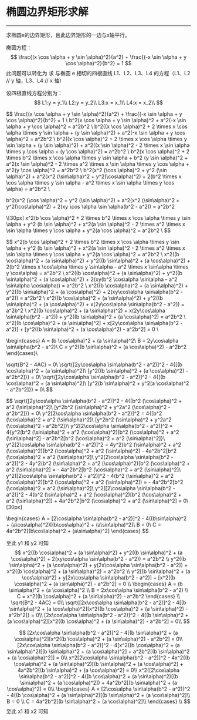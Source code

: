 # 椭圆边界矩形求解

-----------------

求椭圆e的边界矩形，且此边界矩形的一边与x轴平行。

椭圆方程：
$$
\frac{(x \cos \alpha + y \sin \alpha)^2}{a^2} + \frac{(-x \sin \alpha + y \cos \alpha)^2}{b^2} = 1
$$
此问题可以转化为 求 与椭圆 e 相切的四根直线 L1、L2、L3、L4 的方程（L1、L2 // y 轴，L3、L4 // x 轴）

设四根直线方程分别为：
$$
L1:y = y_1\\
L2:y = y_2\\
L3:x = x_1\\
L4:x = x_2\\
$$

$$
\frac{(x \cos \alpha + y \sin \alpha)^2}{a^2} + \frac{(-x \sin \alpha + y \cos \alpha)^2}{b^2} = 1 \\
b^2(x \cos \alpha + y \sin \alpha)^2 + a^2(-x \sin \alpha + y \cos \alpha)^2 = a^2b^2 \\
b^2((x \cos \alpha)^2 + 2 \times x \cos \alpha \times y \sin \alpha + (y \sin \alpha)^2) + a^2(-x \sin \alpha + y \cos \alpha)^2 = a^2b^2 \\
b^2((x \cos \alpha)^2 + 2 \times x \cos \alpha \times y \sin \alpha + (y \sin \alpha)^2) + a^2((x \sin \alpha)^2 - 2 \times x \sin \alpha \times y \cos \alpha + (y \cos \alpha)^2) = a^2b^2 \\
b^2(x \cos \alpha)^2 + 2 \times b^2 \times x \cos \alpha \times y \sin \alpha + b^2 (y \sin \alpha)^2 + a^2(x \sin \alpha)^2 - 2 \times a^2 \times x \sin \alpha \times y \cos \alpha + a^2(y \cos \alpha)^2 = a^2b^2 \\
b^2(x^2 (\cos \alpha)^2 + y^2 (\sin \alpha)^2) + a^2(x^2 (\sin\alpha)^2 + y^2(\cos\alpha)^2) + 2(b^2 \times x \cos \alpha \times y \sin \alpha - a^2 \times x \sin \alpha \times y \cos \alpha) = a^2b^2 \\

b^2(x^2 (\cos \alpha)^2 + y^2 (\sin \alpha)^2) + a^2(x^2 (\sin\alpha)^2 + y^2(\cos\alpha)^2) + 2(xy \cos \alpha \sin \alpha(b^2 - a^2)) = a^2b^2



\\[30px]
x^2(b \cos \alpha)^2 + 2 \times b^2 \times x \cos \alpha \times y \sin \alpha + y^2 (b \sin \alpha)^2 + x^2(a \sin \alpha)^2 - 2 \times a^2 \times x \sin \alpha \times y \cos \alpha + y^2(a \cos \alpha)^2 = a^2b^2 \\
$$


$$
x^2(b \cos \alpha)^2 + 2 \times b^2 \times x \cos \alpha \times y \sin \alpha + y^2 (b \sin \alpha)^2 + x^2(a \sin \alpha)^2 - 2 \times a^2 \times x \sin \alpha \times y \cos \alpha + y^2(a \cos \alpha)^2 = a^2b^2 \\
x^2((b \cos\alpha)^2 + (a \sin\alpha)^2) + y^2((b \sin\alpha)^2 + (a \cos\alpha)^2) + 2(b^2 \times x \cos\alpha \times y \sin\alpha - a^2 \times x \sin\alpha \times y \cos\alpha) = a^2b^2 \\
x^2((b \cos\alpha)^2 + (a \sin\alpha)^2) + y^2((b \sin\alpha)^2 + (a \cos\alpha)^2) + 2(xy(b^2 \cos\alpha \sin\alpha - a^2 \sin\alpha \cos\alpha)) = a^2b^2 \\
x^2((b \cos\alpha)^2 + (a \sin\alpha)^2) + y^2((b \sin\alpha)^2 + (a \cos\alpha)^2) + 2(xy\cos\alpha \sin\alpha(b^2 - a^2)) = a^2b^2 \\
x^2((b \cos\alpha)^2 + (a \sin\alpha)^2) + y^2((b \sin\alpha)^2 + (a \cos\alpha)^2) + x(2y\cos\alpha \sin\alpha(b^2 - a^2)) = a^2b^2 \\
x^2((b \cos\alpha)^2 + (a \sin\alpha)^2) + x(2y\cos\alpha \sin\alpha(b^2 - a^2)) + y^2((b \sin\alpha)^2 + (a \cos\alpha)^2) = a^2b^2 \\
x^2[(b \cos\alpha)^2 + (a \sin\alpha)^2] + x[2y\cos\alpha \sin\alpha(b^2 - a^2)] + [y^2((b \sin\alpha)^2 + (a \cos\alpha)^2) - a^2b^2] = 0 \\

\begin{cases}
A = (b \cos\alpha)^2 + (a \sin\alpha)^2\\
B = 2y\cos\alpha \sin\alpha(b^2 - a^2)\\
C = y^2((b \sin\alpha)^2 + (a \cos\alpha)^2) - a^2b^2
\end{cases}\\

\sqrt{B^2 - 4AC} = 0\\
\sqrt{[2y\cos\alpha \sin\alpha(b^2 - a^2)]^2 - 4\{[(b \cos\alpha)^2 + (a \sin\alpha)^2]\ [y^2((b \sin\alpha)^2 + (a \cos\alpha)^2) - a^2b^2]\}} = 0\\
\sqrt{[2y\cos\alpha \sin\alpha(b^2 - a^2)]^2 - 4\{[(b \cos\alpha)^2 + (a \sin\alpha)^2]\ [y^2(b \sin\alpha)^2 + y^2(a \cos\alpha)^2 - a^2b^2]\}} = 0\\
$$

$$
\sqrt{[2y\cos\alpha \sin\alpha(b^2 - a^2)]^2 - 4\{[b^2 (\cos\alpha)^2 + a^2 (\sin\alpha)^2]\ [y^2b^2 (\sin\alpha)^2 + y^2a^2 (\cos\alpha)^2 - a^2b^2]\}} = 0\\
y^2[2\cos\alpha \sin\alpha(b^2 - a^2)]^2 = 4\{[b^2 (\cos\alpha)^2 + a^2 (\sin\alpha)^2]\ [y^2b^2 (\sin\alpha)^2 + y^2a^2 (\cos\alpha)^2 - a^2b^2]\}\\
y^2[2\cos\alpha \sin\alpha(b^2 - a^2)]^2 = 4\{y^2(b^2 (\sin\alpha)^2 + a^2 (\cos\alpha)^2)[b^2 (\cos\alpha)^2 + a^2 (\sin\alpha)^2] - a^2b^2[b^2 (\cos\alpha)^2 + a^2 (\sin\alpha)^2]\}\\
y^2[2\cos\alpha \sin\alpha(b^2 - a^2)]^2 = 4y^2(b^2 (\sin\alpha)^2 + a^2 (\cos\alpha)^2)[b^2 (\cos\alpha)^2 + a^2 (\sin\alpha)^2] - 4a^2b^2[b^2 (\cos\alpha)^2 + a^2 (\sin\alpha)^2]\\
y^2[2\cos\alpha \sin\alpha(b^2 - a^2)]^2 - 4y^2(b^2 (\sin\alpha)^2 + a^2 (\cos\alpha)^2)[b^2 (\cos\alpha)^2 + a^2 (\sin\alpha)^2] = - 4a^2b^2[b^2 (\cos\alpha)^2 + a^2 (\sin\alpha)^2]\\
y^2([2\cos\alpha \sin\alpha(b^2 - a^2)]^2 - 4(b^2 (\sin\alpha)^2 + a^2 (\cos\alpha)^2)[b^2 (\cos\alpha)^2 + a^2 (\sin\alpha)^2]) = - 4a^2b^2[b^2 (\cos\alpha)^2 + a^2 (\sin\alpha)^2]\\
y^2([2\cos\alpha \sin\alpha(b^2 - a^2)]^2 - 4(b^2 (\sin\alpha)^2 + a^2 (\cos\alpha)^2)[b^2 (\cos\alpha)^2 + a^2 (\sin\alpha)^2]) + 4a^2b^2[b^2 (\cos\alpha)^2 + a^2 (\sin\alpha)^2] = 0\\[30px]

\begin{cases}
A = [2\cos\alpha \sin\alpha(b^2 - a^2)]^2 - 4((b\sin\alpha)^2 + (a\cos\alpha)^2)[(b\cos\alpha)^2 + (a\sin\alpha)^2]\\
B = 0\\
C = 4a^2b^2[(b\cos\alpha)^2 + (a\sin\alpha)^2]
\end{cases}
$$


至此 y1 和 y2 可知
$$
x^2((b \cos\alpha)^2 + (a \sin\alpha)^2) + y^2((b \sin\alpha)^2 + (a \cos\alpha)^2) + 2(xy\cos\alpha \sin\alpha(b^2 - a^2)) = a^2b^2 \\
y^2((b \sin\alpha)^2 + (a \cos\alpha)^2) + y(2x\cos\alpha \sin\alpha(b^2 - a^2)) + x^2((b \cos\alpha)^2 + (a \sin\alpha)^2) = a^2b^2 \\
y^2[(b \sin\alpha)^2 + (a \cos\alpha)^2] + y[2x\cos\alpha \sin\alpha(b^2 - a^2)] + [x^2((b \cos\alpha)^2 + (a \sin\alpha)^2) - a^2b^2] = 0 \\
\begin{cases}
A = (b \sin\alpha)^2 + (a \cos\alpha)^2 \\
B = 2x\cos\alpha \sin\alpha(b^2 - a^2) \\
C = x^2((b \cos\alpha)^2 + (a \sin\alpha)^2) - a^2b^2
\end{cases} \\
\sqrt{B^2 - 4AC} = 0\\
\sqrt{[2x\cos\alpha \sin\alpha(b^2 - a^2)]^2 - 4[(b \sin\alpha)^2 + (a \cos\alpha)^2][x^2((b \cos\alpha)^2 + (a \sin\alpha)^2) - a^2b^2]} = 0\\
[2x\cos\alpha \sin\alpha(b^2 - a^2)]^2 - 4[(b \sin\alpha)^2 + (a \cos\alpha)^2][x^2((b \cos\alpha)^2 + (a \sin\alpha)^2) - a^2b^2] = 0\\
$$

$$
[2x\cos\alpha \sin\alpha(b^2 - a^2)]^2 - 4[(b \sin\alpha)^2 + (a \cos\alpha)^2][x^2((b \cos\alpha)^2 + (a \sin\alpha)^2) - a^2b^2] = 0\\
[2x\cos\alpha \sin\alpha(b^2 - a^2)]^2 - 4[x^2((b \cos\alpha)^2 + (a \sin\alpha)^2)[(b \sin\alpha)^2 + (a \cos\alpha)^2] + a^2b^2[(b \sin\alpha)^2 + (a \cos\alpha)^2]] = 0\\
x^2[2\cos\alpha \sin\alpha(b^2 - a^2)]^2 - 4x^2((b \cos\alpha)^2 + (a \sin\alpha)^2)[(b \sin\alpha)^2 + (a \cos\alpha)^2] + 4a^2b^2[(b \sin\alpha)^2 + (a \cos\alpha)^2] = 0\\
x^2([2\cos\alpha \sin\alpha(b^2 - a^2)]^2 - 4((b \cos\alpha)^2 + (a \sin\alpha)^2)[(b \sin\alpha)^2 + (a \cos\alpha)^2]) + 4a^2b^2[(b \sin\alpha)^2 + (a \cos\alpha)^2] = 0\\
\begin{cases}
A = [2\cos\alpha \sin\alpha(b^2 - a^2)]^2 - 4((b \cos\alpha)^2 + (a \sin\alpha)^2)[(b \sin\alpha)^2 + (a \cos\alpha)^2]\\
B = 0 \\
C = 4a^2b^2[(b \sin\alpha)^2 + (a \cos\alpha)^2]\\
\end{cases} \\
$$
至此 x1 和 x2 可知